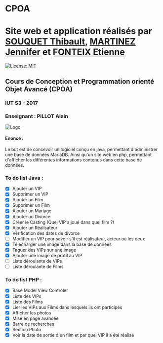 # CPOA

# Site web et application réalisés par [SOUQUET Thibault](https://github.com/Falcort), [MARTINEZ Jennifer](https://github.com/Weissyy) et [FONTEIX Etienne](https://github.com/Fonteix)
[![License: MIT](https://img.shields.io/badge/License-MIT-yellow.svg)](https://opensource.org/licenses/MIT)

## Cours de Conception et Programmation orienté Objet Avancé (CPOA)

### IUT S3 - 2017
### Enseignant : PILLOT Alain

![Logo](https://github.com/Falcort/DUT-S3-CPOA/blob/master/PHP/assets/images/logo.png?raw=true)

#### Enoncé :
Le but est de concevoir un logiciel conçu en java, permettant d'administrer une base de données MariaDB.
Ainsi qu'un site web en php, permettant d'afficher les différentes informations contenus dans cette base de données.

### To do list Java :

- [X] Ajouter un VIP
- [X] Supprimer un VIP
- [X] Ajouter un Film
- [X] Supprimer un Film
- [X] Ajouter un Mariage
- [X] Ajouter un Divorce
- [X] Créer le Casting (Quel VIP a joué dans quel film ?)
- [X] Ajouter un Réalisateur
- [X] Vérification des dates de divorce
- [ ] Modifier un VIP pour savoir s'il est réalisateur, acteur ou les deux
- [X] Télécharger une image dans la base de données 
- [X] Taguer des VIPs sur une image
- [X] Ajouter une image de profil au VIP
- [ ] Liste déroulante de VIPs
- [ ] Liste déroulante de Films

### To do list PHP :

- [X] Base Model View Controler
- [X] Liste des VIPs
- [X] Liste des Films
- [X] Lier les VIPs aux Films dans lesquels ils ont participés
- [X] Afficher les photos
- [X] Mise en page avancée
- [X] Barre de recherches
- [X] Section Photo
- [X] Voir la date de sortie d'un film et par quel VIP il a été réalisé
